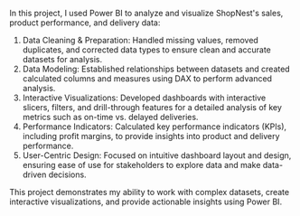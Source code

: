 In this project, I used Power BI to analyze and visualize ShopNest's sales, product performance, and delivery data:

1. Data Cleaning & Preparation: Handled missing values, removed duplicates, and corrected data types to ensure clean and accurate datasets for analysis.
2. Data Modeling: Established relationships between datasets and created calculated columns and measures using DAX to perform advanced analysis.
3. Interactive Visualizations: Developed dashboards with interactive slicers, filters, and drill-through features for a detailed analysis of key metrics such as on-time vs. delayed deliveries.
4. Performance Indicators: Calculated key performance indicators (KPIs), including profit margins, to provide insights into product and delivery performance.
5. User-Centric Design: Focused on intuitive dashboard layout and design, ensuring ease of use for stakeholders to explore data and make data-driven decisions.
 
This project demonstrates my ability to work with complex datasets, create interactive visualizations, and provide actionable insights using Power BI.
